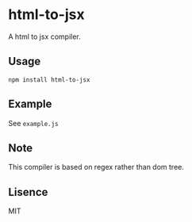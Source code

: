 html-to-jsx
===========

A html to jsx compiler.

## Usage

`npm install html-to-jsx`

## Example

See `example.js`

## Note

This compiler is based on regex rather than dom tree.

## Lisence

MIT
